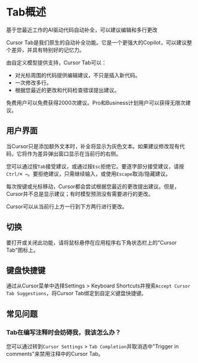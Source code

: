 # Tab概述

基于您最近工作的AI驱动代码自动补全，可以建议编辑和多行更改

Cursor Tab是我们原生的自动补全功能。它是一个更强大的Copilot，可以建议整个差异，并具有特别好的记忆力。

由自定义模型提供支持，Cursor Tab可以：

* 对光标周围的代码提供编辑建议，不只是插入新代码。
* 一次修改多行。
* 根据您最近的更改和代码检查错误提出建议。

免费用户可以免费获得2000次建议。Pro和Business计划用户可以获得无限次建议。

## 用户界面

当Cursor只是添加额外文本时，补全将显示为灰色文本。如果建议修改现有代码，它将作为差异弹出窗口显示在当前行的右侧。

您可以通过按`Tab`接受建议，或通过按`Esc`拒绝它。要逐字部分接受建议，请按`Ctrl/⌘ →`。要拒绝建议，只需继续输入，或使用`Escape`取消/隐藏建议。

每次按键或光标移动，Cursor都会尝试根据您最近的更改提出建议。但是，Cursor并不总是显示建议；有时模型预测没有需要进行的更改。

Cursor可以从当前行上方一行到下方两行进行更改。

## 切换

要打开或关闭此功能，请将鼠标悬停在应用程序右下角状态栏上的"Cursor Tab"图标上。

## 键盘快捷键

通过从Cursor菜单中选择Settings > Keyboard Shortcuts并搜索`Accept Cursor Tab Suggestions`，将Cursor Tab绑定到自定义键盘快捷键。

## 常见问题

### Tab在编写注释时会妨碍我，我该怎么办？

您可以通过转到`Cursor Settings` > `Tab Completion`并取消选中"Trigger in comments"来禁用注释中的Cursor Tab。 